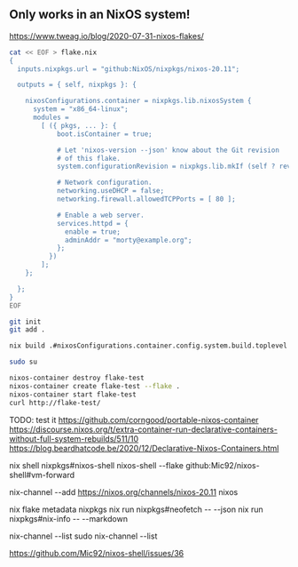 
## Only works in an NixOS system!


https://www.tweag.io/blog/2020-07-31-nixos-flakes/

```bash
cat << EOF > flake.nix
{
  inputs.nixpkgs.url = "github:NixOS/nixpkgs/nixos-20.11";

  outputs = { self, nixpkgs }: {

    nixosConfigurations.container = nixpkgs.lib.nixosSystem {
      system = "x86_64-linux";
      modules =
        [ ({ pkgs, ... }: {
            boot.isContainer = true;

            # Let 'nixos-version --json' know about the Git revision
            # of this flake.
            system.configurationRevision = nixpkgs.lib.mkIf (self ? rev) self.rev;

            # Network configuration.
            networking.useDHCP = false;
            networking.firewall.allowedTCPPorts = [ 80 ];

            # Enable a web server.
            services.httpd = {
              enable = true;
              adminAddr = "morty@example.org";
            };
          })
        ];
    };

  };
}
EOF
```

```bash
git init
git add .

nix build .#nixosConfigurations.container.config.system.build.toplevel
```

```bash
sudo su
```

```bash
nixos-container destroy flake-test
nixos-container create flake-test --flake .
nixos-container start flake-test
curl http://flake-test/
```


TODO: test it
https://github.com/corngood/portable-nixos-container
https://discourse.nixos.org/t/extra-container-run-declarative-containers-without-full-system-rebuilds/511/10
https://blog.beardhatcode.be/2020/12/Declarative-Nixos-Containers.html


nix shell nixpkgs#nixos-shell
nixos-shell --flake github:Mic92/nixos-shell#vm-forward

nix-channel --add https://nixos.org/channels/nixos-20.11 nixos

nix flake metadata nixpkgs
nix run nixpkgs#neofetch -- --json
nix run nixpkgs#nix-info -- --markdown

nix-channel --list
sudo nix-channel --list

https://github.com/Mic92/nixos-shell/issues/36